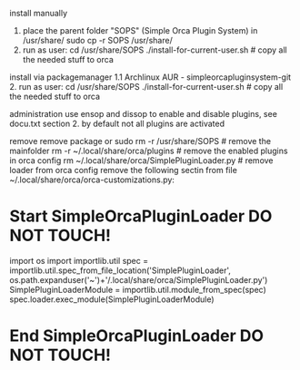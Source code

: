 install manually
1. place the parent folder "SOPS" (Simple Orca Plugin System) in /usr/share/
sudo cp -r SOPS /usr/share/
2. run as user:
cd /usr/share/SOPS
./install-for-current-user.sh # copy all the needed stuff to orca

install via packagemanager
1.1 Archlinux AUR - simpleorcapluginsystem-git
2. run as user:
cd /usr/share/SOPS
./install-for-current-user.sh # copy all the needed stuff to orca

administration
use ensop and dissop to enable and disable plugins, see docu.txt section 2.
by default not all plugins are activated

remove
remove package or
sudo rm -r /usr/share/SOPS # remove the mainfolder
rm -r ~/.local/share/orca/plugins # remove the enabled plugins in orca config
rm ~/.local/share/orca/SimplePluginLoader.py # remove loader from orca config
remove the following sectin from file ~/.local/share/orca/orca-customizations.py:
# Start SimpleOrcaPluginLoader DO NOT TOUCH!
import os
import importlib.util
spec = importlib.util.spec_from_file_location('SimplePluginLoader', os.path.expanduser('~')+'/.local/share/orca/SimplePluginLoader.py')
SimplePluginLoaderModule = importlib.util.module_from_spec(spec)
spec.loader.exec_module(SimplePluginLoaderModule)
# End SimpleOrcaPluginLoader DO NOT TOUCH!

